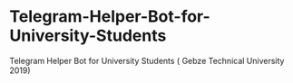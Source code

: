 # Telegram-Helper-Bot-for-University-Students
Telegram Helper Bot for University Students ( Gebze Technical University 2019)

